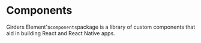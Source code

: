 # Components

Girders Element's`components`package is a library of custom components that aid in building React and React Native apps.

